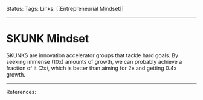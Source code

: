 Status:
Tags:
Links: [[Entrepreneurial Mindset]]
___
# SKUNK Mindset
SKUNKS are innovation accelerator groups that tackle hard goals. By seeking immense (10x) amounts of growth, we can probably achieve a fraction of it (2x), which is better than aiming for 2x and getting 0.4x growth.
___
References: